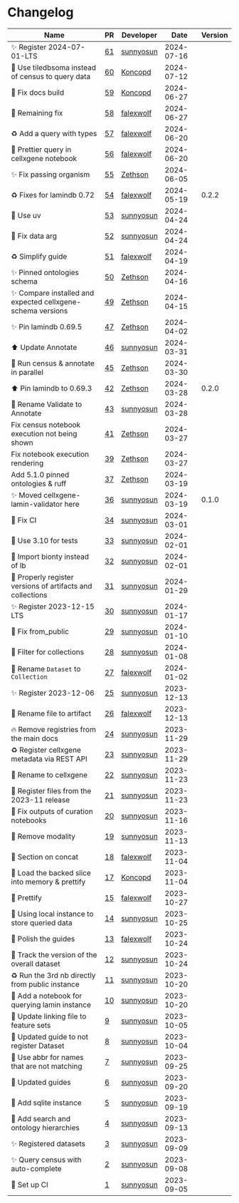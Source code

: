 # Changelog

<!-- prettier-ignore -->
Name | PR | Developer | Date | Version
--- | --- | --- | --- | ---
✨ Register 2024-07-01-LTS | [61](https://github.com/laminlabs/cellxgene-lamin/pull/61) | [sunnyosun](https://github.com/sunnyosun) | 2024-07-16 |
📝 Use tiledbsoma instead of census to query data | [60](https://github.com/laminlabs/cellxgene-lamin/pull/60) | [Koncopd](https://github.com/Koncopd) | 2024-07-12 |
🐛 Fix docs build | [59](https://github.com/laminlabs/cellxgene-lamin/pull/59) | [Koncopd](https://github.com/Koncopd) | 2024-06-27 |
💚 Remaining fix | [58](https://github.com/laminlabs/cellxgene-lamin/pull/58) | [falexwolf](https://github.com/falexwolf) | 2024-06-27 |
♻️ Add a query with types | [57](https://github.com/laminlabs/cellxgene-lamin/pull/57) | [falexwolf](https://github.com/falexwolf) | 2024-06-20 |
📝 Prettier query in cellxgene notebook | [56](https://github.com/laminlabs/cellxgene-lamin/pull/56) | [falexwolf](https://github.com/falexwolf) | 2024-06-20 |
:sparkles: Fix passing organism | [55](https://github.com/laminlabs/cellxgene-lamin/pull/55) | [Zethson](https://github.com/Zethson) | 2024-06-05 |
♻️ Fixes for lamindb 0.72 | [54](https://github.com/laminlabs/cellxgene-lamin/pull/54) | [falexwolf](https://github.com/falexwolf) | 2024-05-19 | 0.2.2
👷 Use uv | [53](https://github.com/laminlabs/cellxgene-lamin/pull/53) | [sunnyosun](https://github.com/sunnyosun) | 2024-04-24 |
💚 Fix data arg | [52](https://github.com/laminlabs/cellxgene-lamin/pull/52) | [sunnyosun](https://github.com/sunnyosun) | 2024-04-24 |
♻️ Simplify guide | [51](https://github.com/laminlabs/cellxgene-lamin/pull/51) | [falexwolf](https://github.com/falexwolf) | 2024-04-19 |
:sparkles: Pinned ontologies schema | [50](https://github.com/laminlabs/cellxgene-lamin/pull/50) | [Zethson](https://github.com/Zethson) | 2024-04-16 |
:sparkles: Compare installed and expected cellxgene-schema versions | [49](https://github.com/laminlabs/cellxgene-lamin/pull/49) | [Zethson](https://github.com/Zethson) | 2024-04-15 |
:sparkles: Pin lamindb 0.69.5 | [47](https://github.com/laminlabs/cellxgene-lamin/pull/47) | [Zethson](https://github.com/Zethson) | 2024-04-02 |
⬆️ Update Annotate | [46](https://github.com/laminlabs/cellxgene-lamin/pull/46) | [sunnyosun](https://github.com/sunnyosun) | 2024-03-31 |
:art: Run census & annotate in parallel | [45](https://github.com/laminlabs/cellxgene-lamin/pull/45) | [Zethson](https://github.com/Zethson) | 2024-03-30 |
⬆️ Pin lamindb to 0.69.3 | [42](https://github.com/laminlabs/cellxgene-lamin/pull/42) | [Zethson](https://github.com/Zethson) | 2024-03-28 | 0.2.0
🚚 Rename Validate to Annotate | [43](https://github.com/laminlabs/cellxgene-lamin/pull/43) | [sunnyosun](https://github.com/sunnyosun) | 2024-03-28 |
Fix census notebook execution not being shown | [41](https://github.com/laminlabs/cellxgene-lamin/pull/41) | [Zethson](https://github.com/Zethson) | 2024-03-27 |
Fix notebook execution rendering | [39](https://github.com/laminlabs/cellxgene-lamin/pull/39) | [Zethson](https://github.com/Zethson) | 2024-03-27 |
Add 5.1.0 pinned ontologies & ruff | [37](https://github.com/laminlabs/cellxgene-lamin/pull/37) | [Zethson](https://github.com/Zethson) | 2024-03-19 |
✨ Moved cellxgene-lamin-validator here | [36](https://github.com/laminlabs/cellxgene-lamin/pull/36) | [sunnyosun](https://github.com/sunnyosun) | 2024-03-19 | 0.1.0
💚 Fix CI | [34](https://github.com/laminlabs/cellxgene-lamin/pull/34) | [sunnyosun](https://github.com/sunnyosun) | 2024-03-01 |
👷 Use 3.10 for tests | [33](https://github.com/laminlabs/cellxgene-lamin/pull/33) | [sunnyosun](https://github.com/sunnyosun) | 2024-02-01 |
🎨 Import bionty instead of lb | [32](https://github.com/laminlabs/cellxgene-lamin/pull/32) | [sunnyosun](https://github.com/sunnyosun) | 2024-02-01 |
🎨 Properly register versions of artifacts and collections | [31](https://github.com/laminlabs/cellxgene-lamin/pull/31) | [sunnyosun](https://github.com/sunnyosun) | 2024-01-29 |
✨ Register 2023-12-15 LTS | [30](https://github.com/laminlabs/cellxgene-lamin/pull/30) | [sunnyosun](https://github.com/sunnyosun) | 2024-01-17 |
🐛 Fix from_public | [29](https://github.com/laminlabs/cellxgene-lamin/pull/29) | [sunnyosun](https://github.com/sunnyosun) | 2024-01-10 |
🎨 Filter for collections | [28](https://github.com/laminlabs/cellxgene-lamin/pull/28) | [sunnyosun](https://github.com/sunnyosun) | 2024-01-08 |
🚚 Rename `Dataset` to `Collection` | [27](https://github.com/laminlabs/cellxgene-lamin/pull/27) | [falexwolf](https://github.com/falexwolf) | 2024-01-02 |
✨ Register 2023-12-06 | [25](https://github.com/laminlabs/cellxgene-lamin/pull/25) | [sunnyosun](https://github.com/sunnyosun) | 2023-12-13 |
🚚 Rename file to artifact | [26](https://github.com/laminlabs/cellxgene-lamin/pull/26) | [falexwolf](https://github.com/falexwolf) | 2023-12-13 |
🔥 Remove registries from the main docs | [24](https://github.com/laminlabs/cellxgene-lamin/pull/24) | [sunnyosun](https://github.com/sunnyosun) | 2023-11-29 |
♻️ Register cellxgene metadata via REST API | [23](https://github.com/laminlabs/cellxgene-lamin/pull/23) | [sunnyosun](https://github.com/sunnyosun) | 2023-11-29 |
🚚 Rename to cellxgene | [22](https://github.com/laminlabs/cellxgene-lamin/pull/22) | [sunnyosun](https://github.com/sunnyosun) | 2023-11-23 |
🍱 Register files from the 2023-11 release | [21](https://github.com/laminlabs/cellxgene-census-lamin/pull/21) | [sunnyosun](https://github.com/sunnyosun) | 2023-11-23 |
📝 Fix outputs of curation notebooks | [20](https://github.com/laminlabs/cellxgene-census-lamin/pull/20) | [sunnyosun](https://github.com/sunnyosun) | 2023-11-16 |
📝 Remove modality | [19](https://github.com/laminlabs/cellxgene-census-lamin/pull/19) | [sunnyosun](https://github.com/sunnyosun) | 2023-11-13 |
📝 Section on concat | [18](https://github.com/laminlabs/cellxgene-census-lamin/pull/18) | [falexwolf](https://github.com/falexwolf) | 2023-11-04 |
📝 Load the backed slice into memory & prettify | [17](https://github.com/laminlabs/cellxgene-census-lamin/pull/17) | [Koncopd](https://github.com/Koncopd) | 2023-11-04 |
📝 Prettify | [15](https://github.com/laminlabs/cellxgene-census-lamin/pull/15) | [falexwolf](https://github.com/falexwolf) | 2023-10-27 |
🎨 Using local instance to store queried data | [14](https://github.com/laminlabs/cellxgene-census-lamin/pull/14) | [sunnyosun](https://github.com/sunnyosun) | 2023-10-25 |
💄 Polish the guides | [13](https://github.com/laminlabs/cellxgene-census-lamin/pull/13) | [falexwolf](https://github.com/falexwolf) | 2023-10-24 |
🎨 Track the version of the overall dataset | [12](https://github.com/laminlabs/cellxgene-census-lamin/pull/12) | [sunnyosun](https://github.com/sunnyosun) | 2023-10-24 |
♻️ Run the 3rd nb directly from public instance | [11](https://github.com/laminlabs/cellxgene-census-lamin/pull/11) | [sunnyosun](https://github.com/sunnyosun) | 2023-10-20 |
📝 Add a notebook for querying lamin instance | [10](https://github.com/laminlabs/cellxgene-census-lamin/pull/10) | [sunnyosun](https://github.com/sunnyosun) | 2023-10-20 |
📝 Update linking file to feature sets | [9](https://github.com/laminlabs/cellxgene-census-lamin/pull/9) | [sunnyosun](https://github.com/sunnyosun) | 2023-10-05 |
📝 Updated guide to not register Dataset | [8](https://github.com/laminlabs/cellxgene-census-lamin/pull/8) | [sunnyosun](https://github.com/sunnyosun) | 2023-10-04 |
🎨 Use abbr for names that are not matching | [7](https://github.com/laminlabs/cellxgene-census-lamin/pull/7) | [sunnyosun](https://github.com/sunnyosun) | 2023-09-25 |
📝 Updated guides | [6](https://github.com/laminlabs/cellxgene-census-lamin/pull/6) | [sunnyosun](https://github.com/sunnyosun) | 2023-09-20 |
🍱 Add sqlite instance | [5](https://github.com/laminlabs/cellxgene-census-lamin/pull/5) | [sunnyosun](https://github.com/sunnyosun) | 2023-09-19 |
📝 Add search and ontology hierarchies | [4](https://github.com/laminlabs/cellxgene-census-lamin/pull/4) | [sunnyosun](https://github.com/sunnyosun) | 2023-09-13 |
✨ Registered datasets | [3](https://github.com/laminlabs/cellxgene-census-lamin/pull/3) | [sunnyosun](https://github.com/sunnyosun) | 2023-09-09 |
✨ Query census with auto-complete | [2](https://github.com/laminlabs/cellxgene-census-lamin/pull/2) | [sunnyosun](https://github.com/sunnyosun) | 2023-09-08 |
👷 Set up CI | [1](https://github.com/laminlabs/cellxgene-census-lamin/pull/1) | [sunnyosun](https://github.com/sunnyosun) | 2023-09-05 |
